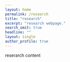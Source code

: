 ```yaml
---
layout: home
permalink: /research
title: "research"
excerpt: "research webpage."
search_omit: true
headline: ""
layout: single
author_profile: true
---
```


reserarch content
